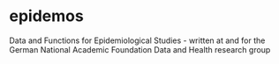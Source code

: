 # epidemos
Data and Functions for Epidemiological Studies - written at and for the German National Academic Foundation Data and Health research group
